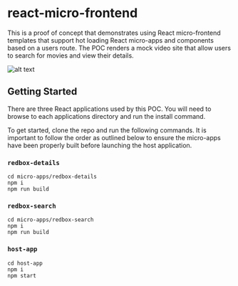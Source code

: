 # react-micro-frontend
This is a proof of concept that demonstrates using React micro-frontend templates that support hot loading React micro-apps and components based on a users route. The POC renders a mock video site that allow users to search for movies and view their details.

![alt text](https://github.com/eschall/react-micro-frontend/blob/master/documentation/images/react-micro-frontend-poc.png)

## Getting Started

There are three React applications used by this POC. You will need to browse to each applications directory and run the install command.

To get started, clone the repo and run the following commands. It is important to follow the order as outlined below to ensure the micro-apps have been properly built before launching the host application.

### `redbox-details`
```
cd micro-apps/redbox-details
npm i
npm run build
```

### `redbox-search`
```
cd micro-apps/redbox-search
npm i
npm run build
```

### `host-app`
```
cd host-app
npm i
npm start
```
